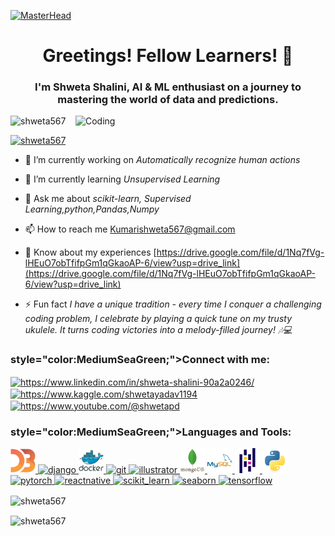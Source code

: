 [![MasterHead](https://user-images.githubusercontent.com/74038190/241765440-80728820-e06b-4f96-9c9e-9df46f0cc0a5.gif)](https://rishavchanda.io)

<h1 align="center">Greetings! Fellow Learners! 👋</h1>
<h3 align="center">I'm Shweta Shalini, AI & ML enthusiast on a journey to mastering  the world of data and predictions.</h3>
<img align="right" alt="Coding" width="400" src="https://cdn.dribbble.com/users/1063314/screenshots/3020974/tdsocial_dribbble.gif">
<p align="left"> <img src="https://komarev.com/ghpvc/?username=shweta567&label=Profile%20views&color=0e75b6&style=flat" alt="shweta567" /> </p>

<p align="left"> <a href="https://github.com/ryo-ma/github-profile-trophy"><img src="https://github-profile-trophy.vercel.app/?username=shweta567" alt="shweta567" /></a> </p>

- 🔭 I’m currently working on <i>  Automatically recognize human actions</i>

- 🌱 I’m currently learning <i>  Unsupervised Learning </i>

- 💬 Ask me about <i>  scikit-learn, Supervised Learning,python,Pandas,Numpy </i>

- 📫 How to reach me  Kumarishweta567@gmail.com 

- 📄 Know about my experiences [https://drive.google.com/file/d/1Nq7fVg-lHEuO7obTfifpGm1qGkaoAP-6/view?usp=drive_link](https://drive.google.com/file/d/1Nq7fVg-lHEuO7obTfifpGm1qGkaoAP-6/view?usp=drive_link)

- ⚡ Fun fact <i>  I have a unique tradition - every time I conquer a challenging coding problem, I celebrate by playing a quick tune on my trusty ukulele. It turns coding victories into a melody-filled journey! 🎶💻</i>

<h3 align="left">style="color:MediumSeaGreen;">Connect with me:</h3>
<p align="left">
<a href="https://linkedin.com/in/https://www.linkedin.com/in/shweta-shalini-90a2a0246/" target="blank"><img align="center" src="https://raw.githubusercontent.com/rahuldkjain/github-profile-readme-generator/master/src/images/icons/Social/linked-in-alt.svg" alt="https://www.linkedin.com/in/shweta-shalini-90a2a0246/" height="30" width="40" /></a>
<a href="https://kaggle.com/https://www.kaggle.com/shwetayadav1194" target="blank"><img align="center" src="https://raw.githubusercontent.com/rahuldkjain/github-profile-readme-generator/master/src/images/icons/Social/kaggle.svg" alt="https://www.kaggle.com/shwetayadav1194" height="30" width="40" /></a>
<a href="https://www.youtube.com/c/https://www.youtube.com/@shwetapd" target="blank"><img align="center" src="https://raw.githubusercontent.com/rahuldkjain/github-profile-readme-generator/master/src/images/icons/Social/youtube.svg" alt="https://www.youtube.com/@shwetapd" height="30" width="40" /></a>
</p>

<h3 align="left">style="color:MediumSeaGreen;">Languages and Tools:</h3>
<p align="left"> <a href="https://d3js.org/" target="_blank" rel="noreferrer"> <img src="https://raw.githubusercontent.com/devicons/devicon/master/icons/d3js/d3js-original.svg" alt="d3js" width="40" height="40"/> </a> <a href="https://www.djangoproject.com/" target="_blank" rel="noreferrer"> <img src="https://cdn.worldvectorlogo.com/logos/django.svg" alt="django" width="40" height="40"/> </a> <a href="https://www.docker.com/" target="_blank" rel="noreferrer"> <img src="https://raw.githubusercontent.com/devicons/devicon/master/icons/docker/docker-original-wordmark.svg" alt="docker" width="40" height="40"/> </a> <a href="https://git-scm.com/" target="_blank" rel="noreferrer"> <img src="https://www.vectorlogo.zone/logos/git-scm/git-scm-icon.svg" alt="git" width="40" height="40"/> </a> <a href="https://www.adobe.com/in/products/illustrator.html" target="_blank" rel="noreferrer"> <img src="https://www.vectorlogo.zone/logos/adobe_illustrator/adobe_illustrator-icon.svg" alt="illustrator" width="40" height="40"/> </a> <a href="https://www.mongodb.com/" target="_blank" rel="noreferrer"> <img src="https://raw.githubusercontent.com/devicons/devicon/master/icons/mongodb/mongodb-original-wordmark.svg" alt="mongodb" width="40" height="40"/> </a> <a href="https://www.mysql.com/" target="_blank" rel="noreferrer"> <img src="https://raw.githubusercontent.com/devicons/devicon/master/icons/mysql/mysql-original-wordmark.svg" alt="mysql" width="40" height="40"/> </a> <a href="https://pandas.pydata.org/" target="_blank" rel="noreferrer"> <img src="https://raw.githubusercontent.com/devicons/devicon/2ae2a900d2f041da66e950e4d48052658d850630/icons/pandas/pandas-original.svg" alt="pandas" width="40" height="40"/> </a> <a href="https://www.python.org" target="_blank" rel="noreferrer"> <img src="https://raw.githubusercontent.com/devicons/devicon/master/icons/python/python-original.svg" alt="python" width="40" height="40"/> </a> <a href="https://pytorch.org/" target="_blank" rel="noreferrer"> <img src="https://www.vectorlogo.zone/logos/pytorch/pytorch-icon.svg" alt="pytorch" width="40" height="40"/> </a> <a href="https://reactnative.dev/" target="_blank" rel="noreferrer"> <img src="https://reactnative.dev/img/header_logo.svg" alt="reactnative" width="40" height="40"/> </a> <a href="https://scikit-learn.org/" target="_blank" rel="noreferrer"> <img src="https://upload.wikimedia.org/wikipedia/commons/0/05/Scikit_learn_logo_small.svg" alt="scikit_learn" width="40" height="40"/> </a> <a href="https://seaborn.pydata.org/" target="_blank" rel="noreferrer"> <img src="https://seaborn.pydata.org/_images/logo-mark-lightbg.svg" alt="seaborn" width="40" height="40"/> </a> <a href="https://www.tensorflow.org" target="_blank" rel="noreferrer"> <img src="https://www.vectorlogo.zone/logos/tensorflow/tensorflow-icon.svg" alt="tensorflow" width="40" height="40"/> </a> </p>

<p><img align="center" src="https://github-readme-stats.vercel.app/api/top-langs?username=shweta567&show_icons=true&locale=en&layout=compact" alt="shweta567" /></p>

<p><img align="center" src="https://github-readme-streak-stats.herokuapp.com/?user=shweta567&" alt="shweta567" /></p>
